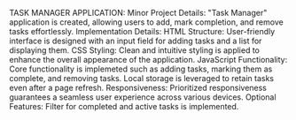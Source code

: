 TASK MANAGER APPLICATION:
Minor Project Details: 
"Task Manager" application is created, allowing users to add, mark completion, and 
remove tasks effortlessly.
Implementation Details:
HTML Structure:
User-friendly interface is designed with an input field for adding tasks and a list for displaying them.
CSS Styling:
Clean and intuitive styling is applied to enhance the overall appearance of the application.
JavaScript Functionality:
Core functionality is implemeted such as adding tasks, marking them as complete, and removing tasks.
Local storage is leveraged to retain tasks even after a page refresh.
Responsiveness:
Prioritized responsiveness guarantees a seamless user experience across various devices.
Optional Features:
Filter for completed and active tasks is implemented.
